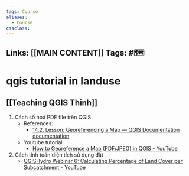 ```yaml
---
tags: Course
aliases: 
  - Course
cssclass:
---
```

Links: [[MAIN CONTENT]]
Tags: #🗺️
---
# qgis tutorial in landuse
## [[Teaching QGIS Thinh]]
1. Cách số hoá PDF file trên QGIS
	- References:
		- [14.2. Lesson: Georeferencing a Map — QGIS Documentation documentation](https://docs.qgis.org/3.16/en/docs/training_manual/forestry/map_georeferencing.html)
	- Youtube tutorial:
		- [How to Georeference a Map (PDF/JPEG) in QGIS - YouTube](https://www.youtube.com/watch?v=jKLBFddpTGI)
2. Cách tính toán diện tích sử dụng đất
	- [QGISHydro Webinar 6: Calculating Percentage of Land Cover per Subcatchment - YouTube](https://www.youtube.com/watch?v=Ujm4Cxb36PI)